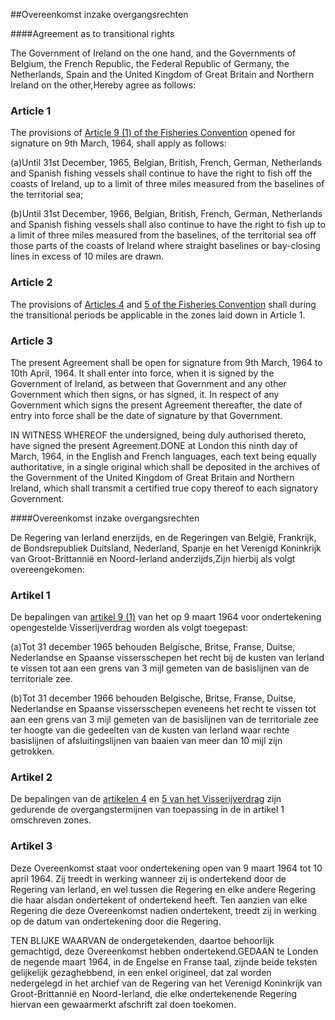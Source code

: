 <meta http-equiv='Content-Type' content='text/html; charset=utf-8' />

##Overeenkomst inzake overgangsrechten

####Agreement as to transitional rights

The Government of Ireland on the one hand, and the Governments of Belgium, the French Republic, the Federal Republic of Germany, the Netherlands, Spain and the United Kingdom of Great Britain and Northern Ireland on the other,Hereby agree as follows:

### Article  1  

The provisions of [Article 9 (1) of the Fisheries Convention](../../../../../../../verdrag/fisheries/convention/BWBV0004526/README.md) opened for signature on 9th March, 1964, shall apply as follows:

(a)Until 31st December, 1965, Belgian, British, French, German, Netherlands and Spanish fishing vessels shall continue to have the right to fish off the coasts of Ireland, up to a limit of three miles measured from the baselines of the territorial sea;

(b)Until 31st December, 1966, Belgian, British, French, German, Netherlands and Spanish fishing vessels shall also continue to have the right to fish up to a limit of three miles measured from the baselines, of the territorial sea off those parts of the coasts of Ireland where straight baselines or bay-closing lines in excess of 10 miles are drawn.

### Article  2  

The provisions of [Articles 4](../../../../../../../verdrag/fisheries/convention/BWBV0004526/README.md) and [5 of the Fisheries Convention](../../../../../../../verdrag/fisheries/convention/BWBV0004526/README.md) shall during the transitional periods be applicable in the zones laid down in Article 1.

### Article  3  

The present Agreement shall be open for signature from 9th March, 1964 to 10th April, 1964. It shall enter into force, when it is signed by the Government of Ireland, as between that Government and any other Government which then signs, or has signed, it. In respect of any Government which signs the present Agreement thereafter, the date of entry into force shall be the date of signature by that Government.

IN WITNESS WHEREOF the undersigned, being duly authorised thereto, have signed the present Agreement.DONE at London this ninth day of March, 1964, in the English and French languages, each text being equally authoritative, in a single original which shall be deposited in the archives of the Government of the United Kingdom of Great Britain and Northern Ireland, which shall transmit a certified true copy thereof to each signatory Government.

####Overeenkomst inzake overgangsrechten

De Regering van Ierland enerzijds, en de Regeringen van België, Frankrijk, de Bondsrepubliek Duitsland, Nederland, Spanje en het Verenigd Koninkrijk van Groot-Brittannië en Noord-Ierland anderzijds,Zijn hierbij als volgt overeengekomen:

### Artikel  1  

De bepalingen van [artikel 9 (1)](../../../../../../../verdrag/fisheries/convention/BWBV0004526/README.md) van het op 9 maart 1964 voor ondertekening opengestelde Visserijverdrag worden als volgt toegepast:

(a)Tot 31 december 1965 behouden Belgische, Britse, Franse, Duitse, Nederlandse en Spaanse vissersschepen het recht bij de kusten van Ierland te vissen tot aan een grens van 3 mijl gemeten van de basislijnen van de territoriale zee.

(b)Tot 31 december 1966 behouden Belgische, Britse, Franse, Duitse, Nederlandse en Spaanse vissersschepen eveneens het recht te vissen tot aan een grens van 3 mijl gemeten van de basislijnen van de territoriale zee ter hoogte van die gedeelten van de kusten van Ierland waar rechte basislijnen of afsluitingslijnen van baaien van meer dan 10 mijl zijn getrokken.

### Artikel  2  

De bepalingen van de [artikelen 4](../../../../../../../verdrag/fisheries/convention/BWBV0004526/README.md) en [5 van het Visserijverdrag](../../../../../../../verdrag/fisheries/convention/BWBV0004526/README.md) zijn gedurende de overgangstermijnen van toepassing in de in artikel 1 omschreven zones.

### Artikel  3  

Deze Overeenkomst staat voor ondertekening open van 9 maart 1964 tot 10 april 1964. Zij treedt in werking wanneer zij is ondertekend door de Regering van Ierland, en wel tussen die Regering en elke andere Regering die haar alsdan ondertekent of ondertekend heeft. Ten aanzien van elke Regering die deze Overeenkomst nadien ondertekent, treedt zij in werking op de datum van ondertekening door die Regering.

TEN BLIJKE WAARVAN de ondergetekenden, daartoe behoorlijk gemachtigd, deze Overeenkomst hebben ondertekend.GEDAAN te Londen de negende maart 1964, in de Engelse en Franse taal, zijnde beide teksten gelijkelijk gezaghebbend, in een enkel origineel, dat zal worden nedergelegd in het archief van de Regering van het Verenigd Koninkrijk van Groot-Brittannië en Noord-Ierland, die elke ondertekenende Regering hiervan een gewaarmerkt afschrift zal doen toekomen.

